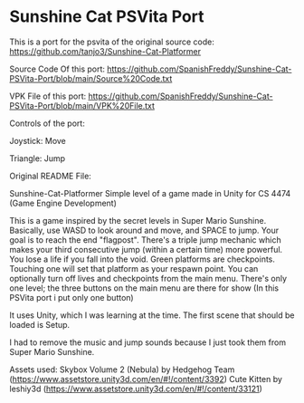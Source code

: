 # Sunshine Cat PSVita Port
This is a port for the psvita of the original source code: https://github.com/tanjo3/Sunshine-Cat-Platformer

Source Code Of this port: https://github.com/SpanishFreddy/Sunshine-Cat-PSVita-Port/blob/main/Source%20Code.txt

VPK File of this port: https://github.com/SpanishFreddy/Sunshine-Cat-PSVita-Port/blob/main/VPK%20File.txt

Controls of the port:

Joystick: Move

Triangle: Jump

Original README File:

Sunshine-Cat-Platformer
Simple level of a game made in Unity for CS 4474 (Game Engine Development)

This is a game inspired by the secret levels in Super Mario Sunshine. Basically, use WASD to look around and move, and SPACE to jump. Your goal is to reach the end "flagpost".
There's a triple jump mechanic which makes your third consecutive jump (within a certain time) more powerful.
You lose a life if you fall into the void. Green platforms are checkpoints. Touching one will set that platform as your respawn point.
You can optionally turn off lives and checkpoints from the main menu.
There's only one level; the three buttons on the main menu are there for show (In this PSVita port i put only one button)

It uses Unity, which I was learning at the time.
The first scene that should be loaded is Setup.

I had to remove the music and jump sounds because I just took them from Super Mario Sunshine.

Assets used:
Skybox Volume 2 (Nebula) by Hedgehog Team (https://www.assetstore.unity3d.com/en/#!/content/3392)
Cute Kitten by leshiy3d (https://www.assetstore.unity3d.com/en/#!/content/33121)

